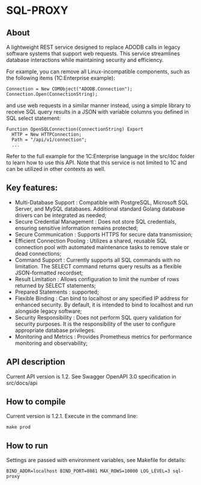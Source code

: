 # SQL-PROXY

## About 

A lightweight REST service designed to replace ADODB calls in legacy software systems that support web requests. This service streamlines database interactions while maintaining security and efficiency.

For example, you can remove all Linux-incompatible components, such as the following items (1C:Enterprise example): 
```
Connection = New COMObject("ADODB.Connection");
Connection.Open(ConnectionString);
```
and use web requests in a similar manner instead, using a simple library to receive SQL query results in a JSON with variable columns you defined
in SQL select statement:
```
Function OpenSQLConnection(ConnectionString) Export
  HTTP = New HTTPConnection;
  Path = "/api/v1/connection";
  ...
```
Refer to the full example for the 1C:Enterprise language in the src/doc folder to learn how to use this API.
Note that this service is not limited to 1C and can be utilized in other contexts as well.

## Key features:

* Multi-Database Support : Compatible with PostgreSQL, Microsoft SQL Server, and MySQL databases. Additional standard Golang database drivers can be integrated as needed;
* Secure Credential Management : Does not store SQL credentials, ensuring sensitive information remains protected;
* Secure Communication : Supports HTTPS for secure data transmission;
* Efficient Connection Pooling : Utilizes a shared, reusable SQL connection pool with automated maintenance tasks to remove stale or dead connections;
* Command Support : Currently supports all SQL commands with no limitation. The SELECT command returns query results as a flexible JSON-formatted recordset;
* Result Limitation : Allows configuration to limit the number of rows returned by SELECT statements;
* Prepared Statements : supported;
* Flexible Binding : Can bind to localhost or any specified IP address for enhanced security. By default, it is intended to bind to localhost and run alongside legacy software;
* Security Responsibility : Does not perform SQL query validation for security purposes. It is the responsibility of the user to configure appropriate database privileges.
* Monitoring and Metrics : Provides Prometheus metrics for performance monitoring and observability; 

## API description

Current API version is 1.2. See Swagger OpenAPI 3.0 specification in src/docs/api

## How to compile

Current version is 1.2.1. Execute in the command line:

```
make prod
```

## How to run

Settings are passed with environment variables, see Makefile for details:

```
BIND_ADDR=localhost BIND_PORT=8081 MAX_ROWS=10000 LOG_LEVEL=3 sql-proxy
```
